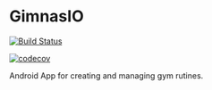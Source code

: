 # GimnasIO

[![Build Status](https://travis-ci.org/UNIZAR-30248-2017-GIMNASIO/GimnasIO-server.svg?branch=master)](https://travis-ci.org/UNIZAR-30248-2017-GIMNASIO/GimnasIO-server)



[![codecov](https://codecov.io/gh/UNIZAR-30248-2017-GIMNASIO/GimnasIO-server/branch/master/graph/badge.svg)](https://codecov.io/gh/UNIZAR-30248-2017-GIMNASIO/GimnasIO-server)



Android App for creating and managing gym rutines.

